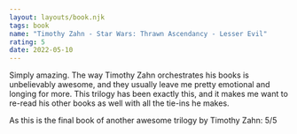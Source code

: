 ```yaml
---
layout: layouts/book.njk
tags: book
name: "Timothy Zahn - Star Wars: Thrawn Ascendancy - Lesser Evil"
rating: 5
date: 2022-05-10
---
```


Simply amazing.
The way Timothy Zahn orchestrates his books is unbelievably awesome, and they usually leave me pretty emotional and longing for more. This trilogy has been exactly this, and it makes me want to re-read his other books as well with all the tie-ins he makes. 

As this is the final book of another awesome trilogy by Timothy Zahn: 5/5

